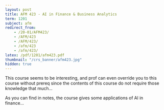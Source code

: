 ```yaml
---
layout: post
title: AFM 423 - AI in Finance & Business Analytics
term: 1201
subject: afm
redirect_from:
    - /20-01/AFM423/
    - /AFM/423
    - /AFM/423/
    - /afm/423
    - /afm/423/
latex: /pdf/1201/afm423.pdf
thumbnail: "/crs_banner/afm423.jpg"
hidden: true
---
```




This course seems to be interesting, and prof can even override you to this course without prereq since
the contents of this course do not require those knowledge that much...

As you can find in notes, the course gives some applications of AI in finance...
